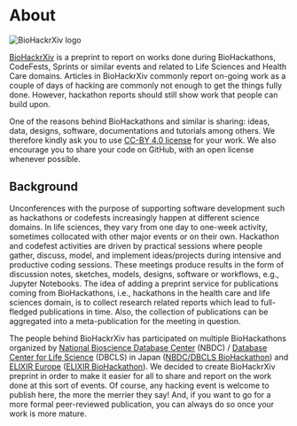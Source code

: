 # About

![BioHackrXiv logo](assets/logo/BioHackrXiv-logo-transparent-340x140.png)

[BioHackrXiv](https://biohackrxiv.org/) is a preprint to report on works done during BioHackathons, CodeFests, Sprints or similar events and related to Life Sciences and Health Care domains. Articles in BioHackrXiv commonly report on-going work as a couple of days of hacking are commonly not enough to get the things fully done. However, hackathon reports should still show work that people can build upon.

One of the reasons behind BioHackathons and similar is sharing: ideas, data, designs, software, documentations and tutorials among others. We therefore kindly ask you to use [CC-BY 4.0 license](https://creativecommons.org/licenses/by/4.0/legalcode) for your work. We also encourage you to share your code on GitHub, with an open license whenever possible.

## Background

Unconferences with the purpose of supporting software development such as hackathons or codefests increasingly happen at different science domains. In life sciences, they vary from one day to one-week activity, sometimes collocated with other major events or on their own. Hackathon and codefest activities are driven by practical sessions where people gather, discuss, model, and implement ideas/projects during intensive and productive coding sessions. These meetings produce results in the form of discussion notes, sketches, models, designs, software or workflows, e.g., Jupyter Notebooks. The idea of adding a preprint service for publications coming from BioHackathons, i.e., hackathons in the health care and life sciences domain, is to collect research related reports which lead to full-fledged publications in time. Also, the collection of publications can be aggregated into a meta-publication for the meeting in question.

The people behind BioHackrXiv has participated on multiple BioHackathons organized by [National Bioscience Database Center](https://biosciencedbc.jp/en/) (NBDC) / [Database Center for Life Science](http://dbcls.jp/index-en.html) (DBCLS) in Japan ([NBDC/DBCLS BioHackathon](http://biohackathon.org/)) and [ELIXIR Europe](https://elixir-europe.org/) ([ELIXIR BioHackathon](https://www.biohackathon-europe.org/)). We decided to create BioHackrXiv preprint in order to make it easier for all to share and report on the work done at this sort of events. Of course, any hacking event is welcome to publish here, the more the merrier they say! And, if you want to go for a more formal peer-reviewed publication, you can always do so once your work is more mature.


